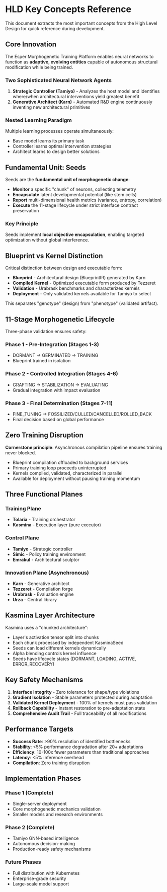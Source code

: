 # HLD Key Concepts Reference

This document extracts the most important concepts from the High Level Design for quick reference during development.

## Core Innovation

The Esper Morphogenetic Training Platform enables neural networks to function as **adaptive, evolving entities** capable of autonomous structural modification while being trained.

### Two Sophisticated Neural Network Agents
1. **Strategic Controller (Tamiyo)** - Analyzes the host model and identifies where/when architectural interventions yield greatest benefit
2. **Generative Architect (Karn)** - Automated R&D engine continuously inventing new architectural primitives

### Nested Learning Paradigm
Multiple learning processes operate simultaneously:
- Base model learns its primary task
- Controller learns optimal intervention strategies  
- Architect learns to design better solutions

## Fundamental Unit: Seeds

Seeds are the **fundamental unit of morphogenetic change**:

- **Monitor** a specific "chunk" of neurons, collecting telemetry
- **Encapsulate** latent developmental potential (like stem cells)
- **Report** multi-dimensional health metrics (variance, entropy, correlation)
- **Execute** the 11-stage lifecycle under strict interface contract preservation

### Key Principle
Seeds implement **local objective encapsulation**, enabling targeted optimization without global interference.

## Blueprint vs Kernel Distinction

Critical distinction between design and executable form:

- **Blueprint** - Architectural design (BlueprintIR) generated by Karn
- **Compiled Kernel** - Optimized executable form produced by Tezzeret
- **Validation** - Urabrask benchmarks and characterizes kernels
- **Deployment** - Only validated kernels available for Tamiyo to select

This separates "genotype" (design) from "phenotype" (validated artifact).

## 11-Stage Morphogenetic Lifecycle

Three-phase validation ensures safety:

### Phase 1 - Pre-Integration (Stages 1-3)
- DORMANT → GERMINATED → TRAINING
- Blueprint trained in isolation

### Phase 2 - Controlled Integration (Stages 4-6)  
- GRAFTING → STABILIZATION → EVALUATING
- Gradual integration with impact evaluation

### Phase 3 - Final Determination (Stages 7-11)
- FINE_TUNING → FOSSILIZED/CULLED/CANCELLED/ROLLED_BACK
- Final decision based on global performance

## Zero Training Disruption

**Cornerstone principle**: Asynchronous compilation pipeline ensures training never blocked.

- Blueprint compilation offloaded to background services
- Primary training loop proceeds uninterrupted
- Kernels compiled, validated, characterized in parallel
- Available for deployment without pausing training momentum

## Three Functional Planes

### Training Plane
- **Tolaria** - Training orchestrator
- **Kasmina** - Execution layer (pure executor)

### Control Plane
- **Tamiyo** - Strategic controller
- **Simic** - Policy training environment
- **Emrakul** - Architectural sculptor

### Innovation Plane (Asynchronous)
- **Karn** - Generative architect
- **Tezzeret** - Compilation forge
- **Urabrask** - Evaluation engine
- **Urza** - Central library

## Kasmina Layer Architecture

Kasmina uses a "chunked architecture":
- Layer's activation tensor split into chunks
- Each chunk processed by independent KasminaSeed
- Seeds can load different kernels dynamically
- Alpha blending controls kernel influence
- Seeds have lifecycle states (DORMANT, LOADING, ACTIVE, ERROR_RECOVERY)

## Key Safety Mechanisms

1. **Interface Integrity** - Zero tolerance for shape/type violations
2. **Gradient Isolation** - Stable parameters protected during adaptation
3. **Validated Kernel Deployment** - 100% of kernels must pass validation
4. **Rollback Capability** - Instant restoration to pre-adaptation state
5. **Comprehensive Audit Trail** - Full traceability of all modifications

## Performance Targets

- **Success Rate**: >90% resolution of identified bottlenecks
- **Stability**: <5% performance degradation after 20+ adaptations
- **Efficiency**: 10-100x fewer parameters than traditional approaches
- **Latency**: <5% inference overhead
- **Compilation**: Zero training disruption

## Implementation Phases

### Phase 1 (Complete)
- Single-server deployment
- Core morphogenetic mechanics validation
- Smaller models and research environments

### Phase 2 (Complete)
- Tamiyo GNN-based intelligence
- Autonomous decision-making
- Production-ready safety mechanisms

### Future Phases
- Full distribution with Kubernetes
- Enterprise-grade security
- Large-scale model support